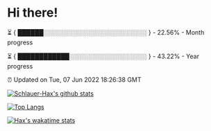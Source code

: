 # Hi there!

⏳ { ██████░░░░░░░░░░░░░░░░░░░░░░░░ } - 22.56% - Month progress

⏳ { ████████████░░░░░░░░░░░░░░░░░░ } - 43.22% - Year progress

⏰ Updated on Tue, 07 Jun 2022 18:26:38 GMT


[![Schlauer-Hax's github stats](https://github-readme-stats.vercel.app/api?username=Schlauer-Hax&show_icons=true&theme=dark&count_private=true)](https://github.com/Schlauer-Hax)


[![Top Langs](https://github-readme-stats.vercel.app/api/top-langs/?username=Schlauer-Hax&layout=compact&theme=dark)](https://github.com/Schlauer-Hax?tab=repositories)


[![Hax's wakatime stats](https://github-readme-stats.vercel.app/api/wakatime?username=Hax&theme=dark)](https://wakatime.com/@Hax)

